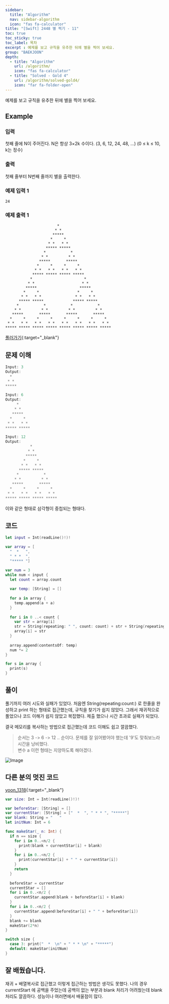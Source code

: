 ```yaml
---
sidebar:
  title: "Algorithm"
  nav: sidebar-algorithm
  icon: "fas fa-calculator"
title: "[Swift] 2448 별 찍기 - 11"
toc: true
toc_sticky: true
toc_label: 목차
excerpt : 예제를 보고 규칙을 유추한 뒤에 별을 찍어 보세요.
group: "BAEKJOON"
depth: 
  - title: "Algorithm"
    url: /algorithm/
    icon: "fas fa-calculator"
  - title: "Solved - Gold 4"
    url: /algorithm/solved-gold4/
    icon: "far fa-folder-open"
---
```

예제를 보고 규칙을 유추한 뒤에 별을 찍어 보세요.

## Example
### 입력
첫째 줄에 N이 주어진다. N은 항상 3×2k 수이다. (3, 6, 12, 24, 48, ...) (0 ≤ k ≤ 10, k는 정수)

### 출력
첫째 줄부터 N번째 줄까지 별을 출력한다.

### 예제 입력 1
```
24
```
### 예제 출력 1
```
                       *                       
                      * *                      
                     *****                     
                    *     *                    
                   * *   * *                   
                  ***** *****                  
                 *           *                 
                * *         * *                
               *****       *****               
              *     *     *     *              
             * *   * *   * *   * *             
            ***** ***** ***** *****            
           *                       *           
          * *                     * *          
         *****                   *****         
        *     *                 *     *        
       * *   * *               * *   * *       
      ***** *****             ***** *****      
     *           *           *           *     
    * *         * *         * *         * *    
   *****       *****       *****       *****   
  *     *     *     *     *     *     *     *  
 * *   * *   * *   * *   * *   * *   * *   * * 
***** ***** ***** ***** ***** ***** ***** *****
```
[<i class="fas fa-link"></i> 풀러가기](https://www.acmicpc.net/problem/2448){:target="_blank"}  
## 문제 이해
```swift
Input: 3
Output: 
  *   
 * *  
***** 
```

```swift
Input: 6
Output: 
     *      
    * *     
   *****    
  *     *   
 * *   * *  
***** ***** 
```

```swift
Input: 12
Output: 
           *            
          * *           
         *****          
        *     *         
       * *   * *        
      ***** *****       
     *           *      
    * *         * *     
   *****       *****    
  *     *     *     *   
 * *   * *   * *   * *  
***** ***** ***** ***** 
```

이와 같은 형태로 삼각형이 중첩되는 형태다. 

## 코드
```swift
let input = Int(readLine()!)!

var array = [
  "  *   ",
  " * *  ",
  "***** "]

var num = 3
while num < input {
  let count = array.count
  
  var temp: [String] = []
  
  for a in array {
    temp.append(a + a)
  }
  
  for i in 0 ..< count {
    var str = array[i]
    str = String(repeating: " ", count: count) + str + String(repeating: " ", count: count)
    array[i] = str
  }
  
  array.append(contentsOf: temp)
  num *= 2
}

for s in array {
  print(s)
}
```

## 풀이
풀기까지 여러 시도와 실패가 있었다.
처음엔 String(repeating:count:) 로 한줄을 완성하고 print 하는 형태로 접근했는데, 규칙을 찾기가 쉽지 않았다. 그래서 재귀적으로 풀었으나 코드 이해가 쉽지 않았고 복잡했다. 제출 했으나 시간 초과로 실패가 되었다.

결국 메모리를 복사하는 방법으로 접근했는데 코드 이해도 쉽고 깔끔했다.
>순서는 3 -> 6 -> 12 .. 순이다. 문제를 잘 읽어봤어야 했는데 '9'도 맞춰보느라 시간을 낭비했다.<br>변수 a 이런 형태는 지양하도록 해야겠다.

![Image](https://drive.google.com/uc?export=view&id=15Xdof9V2aAL9WT8edIrmFVR5dVQsZ7mf)

## 다른 분의 멋진 코드
[<i class="fas fa-link"></i> yoon_1318](https://www.acmicpc.net/user/yoon_1318){:target="_blank"}  

```swift
var size: Int = Int(readLine()!)!

var beforeStar: [String] = []
var currentStar: [String] = ["  *  ", " * * ", "*****"]
var blank: String = "   "
let initNum: Int = 6

func makeStar(_ n: Int) {
  if n == size {
    for i in 0..<n/2 {
      print(blank + currentStar[i] + blank)
    }
    for i in 0..<n/2 {
      print(currentStar[i] + " " + currentStar[i])
    }
    return
  }
  
  beforeStar = currentStar
  currentStar = []
  for i in 0..<n/2 {
    currentStar.append(blank + beforeStar[i] + blank)
  }
  for i in 0..<n/2 {
    currentStar.append(beforeStar[i] + " " + beforeStar[i])
  }
  blank += blank
  makeStar(2*n)
}

switch size {
  case 3: print("  *  \n" + " * * \n" + "*****")
  default: makeStar(initNum)
}
```

## 잘 배웠습니다.
재귀 + 배열복사로 접근했고 이렇게 접근하는 방법은 생각도 못했다.
나의 경우 currentStart 에 공백을 주었는데 공백이 없는 부분과 blank 처리가 어려웠는데 blank 처리도 깔끔하다.
성능이나 여러면에서 배울점이 많다.
